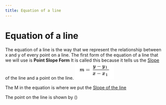 ```yaml
---
title: Equation of a line
---
```

# Equation of a line

The equation of a line is the way that we represent the relationship between x and y of every point on a line.
The first form of the equation of a line that we will use is **Point Slope Form**
It is called this because it tells us the [Slope](Unit2/Slope%20of%20a%20line.md) of the line and a point on the line.
![](/Unit2/attatchments/Pasted%20image%2020211028080744.png)

The M in the equation is where we put the [Slope of the line](Unit2/Slope%20of%20a%20line.md)

The point on the line is shown by ()
